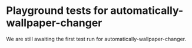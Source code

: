 # Playground tests for automatically-wallpaper-changer
We are still awaiting the first test run for automatically-wallpaper-changer.
